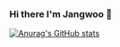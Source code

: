 ### Hi there I'm Jangwoo 👋
[![Anurag's GitHub stats](https://github-readme-stats.vercel.app/api?username=YesJW)](https://github.com/anuraghazra/github-readme-stats)

<!--
**YesJW/YesJW** is a ✨ _special_ ✨ repository because its `README.md` (this file) appears on your GitHub profile.

Here are some ideas to get you started:

- 🔭 I’m currently working on ...
- 🌱 I’m currently learning ...
- 👯 I’m looking to collaborate on ...
- 🤔 I’m looking for help with ...
- 💬 Ask me about ...
- 📫 How to reach me: ...
- 😄 Pronouns: ...
- ⚡ Fun fact: ...
-->
